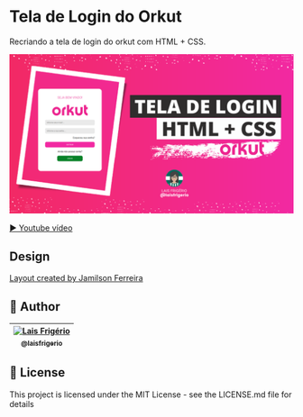 # Tela de Login do Orkut

Recriando a tela de login do orkut com HTML + CSS.

<p align="center">
  <a><img src="./screenshot-tela-de-login.png" alt="Recriando a tela de login do orkut com HTML + CSS" title="Recriando a tela de login do orkut com HTML + CSS"></a>
</p>

[▶️ Youtube vídeo](https://youtu.be/geX9GZ-Eosg)

## Design

[Layout created by Jamilson Ferreira](https://www.linkedin.com/in/jamilson-ferreira-509b5a1b5/)

## 👩 Author

| [<img src="https://avatars.githubusercontent.com/u/20709086?v=4" width="100px;" alt="Lais Frigério"/><br /><sub><b>@laisfrigerio</b></sub>](https://github.com/laisfrigerio)<br /> |
| :---: |

## 📄 License

This project is licensed under the MIT License - see the LICENSE.md file for details
